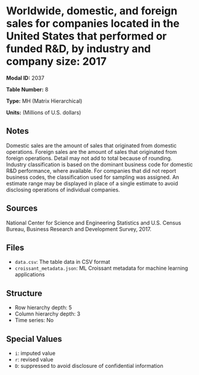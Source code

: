 # Worldwide, domestic, and foreign sales for companies located in the United States that performed or funded R&D, by industry and company size: 2017

**Modal ID:** 2037

**Table Number:** 8

**Type:** MH (Matrix Hierarchical)

**Units:** (Millions of U.S. dollars)

## Notes

Domestic sales are the amount of sales that originated from domestic operations. Foreign sales are the amount of sales that originated from foreign operations. Detail may not add to total because of rounding. Industry classification is based on the dominant business code for domestic R&D performance, where available. For companies that did not report business codes, the classification used for sampling was assigned. An estimate range may be displayed in place of a single estimate to avoid disclosing operations of individual companies.

## Sources

National Center for Science and Engineering Statistics and U.S. Census Bureau, Business Research and Development Survey, 2017.

## Files

- `data.csv`: The table data in CSV format
- `croissant_metadata.json`: ML Croissant metadata for machine learning applications

## Structure

- Row hierarchy depth: 5
- Column hierarchy depth: 3
- Time series: No

## Special Values

- `i`: imputed value
- `r`: revised value
- `D`: suppressed to avoid disclosure of confidential information
